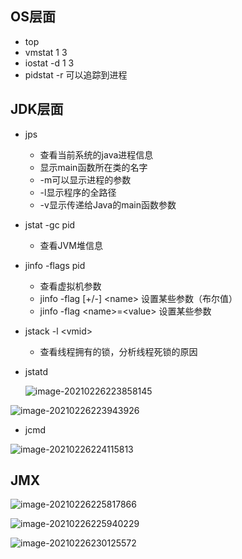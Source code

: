 ## OS层面

- top
- vmstat 1 3
- iostat -d 1 3
- pidstat -r     可以追踪到进程 

## JDK层面

- jps
  - 查看当前系统的java进程信息
  - 显示main函数所在类的名字
  - -m可以显示进程的参数
  - -l显示程序的全路径
  - -v显示传递给Java的main函数参数
- jstat -gc pid
  - 查看JVM堆信息
- jinfo -flags pid
  - 查看虚拟机参数
  - jinfo -flag  [+/-] \<name> 设置某些参数（布尔值）
  - jinfo -flag \<name>=\<value> 设置某些参数

- jstack -l \<vmid>
  - 查看线程拥有的锁，分析线程死锁的原因

- jstatd 

  ![image-20210226223858145](https://img.jooks.cn/img/20210226223858.png)

![image-20210226223943926](https://img.jooks.cn/img/20210226223943.png)

- jcmd

![image-20210226224115813](https://img.jooks.cn/img/20210226224115.png)

## JMX

![image-20210226225817866](https://img.jooks.cn/img/20210226225817.png)

![image-20210226225940229](https://img.jooks.cn/img/20210226225940.png)

![image-20210226230125572](https://img.jooks.cn/img/20210226230125.png)

